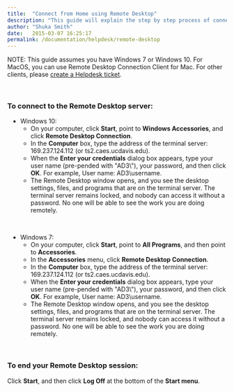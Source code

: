 ```yaml
---
title:  "Connect from Home using Remote Desktop"
description: "This guide will explain the step by step process of connecting from home with remote desktop."
author: "Shuka Smith"
date:   2015-03-07 16:25:17
permalink: /documentation/helpdesk/remote-desktop
---
```


<p><span class="discreet">NOTE: This guide assumes you have Windows 7 or Windows 10. For MacOS, you can use Remote Desktop Connection Client for Mac. For other clients, please <a class="external-link" href="https://caeshelp.ucdavis.edu" target="_blank">create a Helpdesk ticket</a>.</span></p>
<br />
<h3>To connect to the Remote Desktop server:</h3>
<ul style="PADDING-LEFT: 30px">
    <li>Windows 10:
        <ul>
            <li>On your computer, click <b>Start</b>, point to <b>Windows Accessories</b>, and click <b>Remote Desktop Connection</b>.</li>
            <li>In the <b>Computer</b> box, type the address of the terminal server: 169.237.124.112 (or ts2.caes.ucdavis.edu).</li>
            <li>When the <b>Enter your credentials</b> dialog box appears, type your user name (pre-pended with "AD3\"), your password, and then click <b>OK</b>. For example, User name: AD3\username.</li>
            <li>The Remote Desktop window opens, and you see the desktop settings, files, and programs that are on the terminal server. The terminal server remains locked, and nobody can access it without a password. No one will be able to see the work you are doing remotely.</li>
       </ul>
    </li>
</ul>
<br />
<ul style="PADDING-LEFT: 30px">
    <li>Windows 7:
        <ul>
            <li>On your computer, click <b>Start</b>, point to <b>All Programs</b>, and then point to <b>Accessories</b>.</li>
            <li>In the <b>Accessories</b> menu, click <b>Remote Desktop Connection</b>.</li>
            <li>In the <b>Computer</b> box, type the address of the terminal server: 169.237.124.112 (or ts2.caes.ucdavis.edu).</li>
            <li>When the <b>Enter your credentials</b> dialog box appears, type your user name (pre-pended with "AD3\"), your password, and then click <b>OK</b>. For example, User name: AD3\username.</li>
            <li>The Remote Desktop window opens, and you see the desktop settings, files, and programs that are on the terminal server. The terminal server remains locked, and nobody can access it without a password. No one will be able to see the work you are doing remotely.</li>
       </ul>
    </li>
</ul>
<br />

<h3>To end your Remote Desktop session:</h3>
<p>Click <b>Start</b>, and then click <b>Log Off</b> at the bottom of the <b>Start menu</b>.</p>

